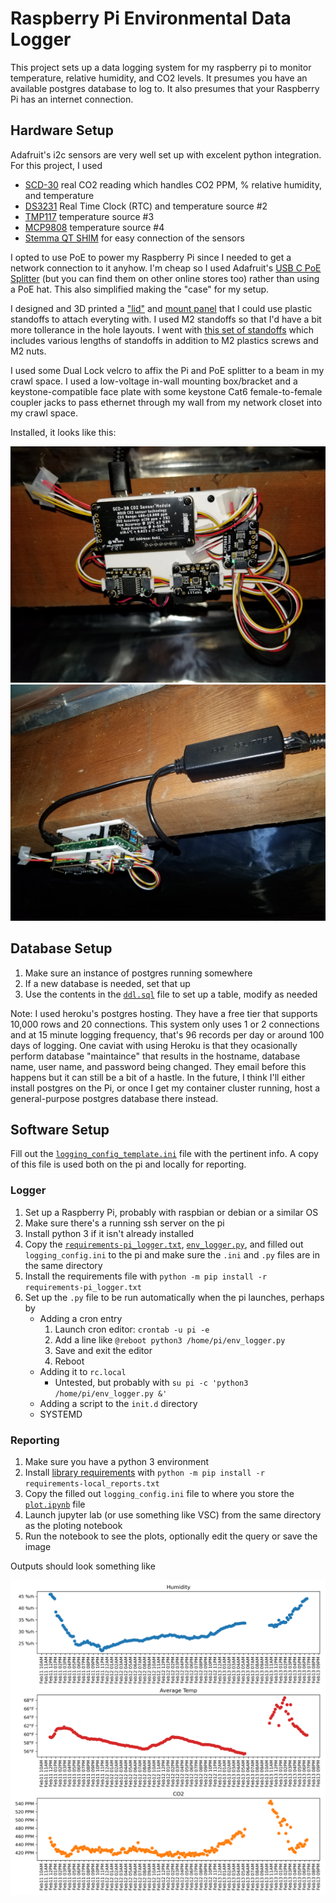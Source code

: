 # Raspberry Pi Environmental Data Logger

This project sets up a data logging system for my raspberry pi to monitor
temperature, relative humidity, and CO2 levels.  It presumes you have an
available postgres database to log to.  It also presumes that your Raspberry Pi
has an internet connection.

## Hardware Setup

Adafruit's i2c sensors are very well set up with excelent python integration.
For this project, I used

* [SCD-30](https://www.adafruit.com/product/4867) real CO2 reading which
handles CO2 PPM, % relative humidity, and temperature
* [DS3231](https://www.adafruit.com/product/5188) Real Time Clock (RTC) and
temperature source #2
* [TMP117](https://www.adafruit.com/product/4821) temperature source #3
* [MCP9808](https://www.adafruit.com/product/5027) temperature source #4
* [Stemma QT SHIM](https://www.adafruit.com/product/4463) for easy connection
of the sensors

I opted to use PoE to power my Raspberry Pi since I needed to get a network
connection to it anyhow.  I'm cheap so I used Adafruit's
[USB C PoE Splitter](https://www.adafruit.com/product/4552) (but you can find
them on other online stores too) rather than using a PoE hat.  This also
simplified making the "case" for my setup.

I designed and 3D printed a ["lid"](./Case/Lid.stl) and
[mount panel](Case/Mount.stl) that I could use plastic standoffs to attach
everyting with.  I used M2 standoffs so that I'd have a bit more tollerance
in the hole layouts.  I went with
[this set of standoffs](https://www.amazon.com/gp/product/B01DMJVQVC/) which
includes various lengths of standoffs in addition to M2 plastics screws and M2
nuts.

I used some Dual Lock velcro to affix the Pi and PoE splitter to a beam in my
crawl space.  I used a low-voltage in-wall mounting box/bracket and a
keystone-compatible face plate with some keystone Cat6 female-to-female coupler
jacks to pass ethernet through my wall from my network closet into my crawl
space.

Installed, it looks like this:

![img](./Case/installed_bottom.jpg "Photo of Raspberry Pi installed in crawl space, from the bottom")
![img](./Case/installed_side.jpg "Photo of Raspberry Pi installed in crawl space, from the side")

## Database Setup

1. Make sure an instance of postgres running somewhere
2. If a new database is needed, set that up
3. Use the contents in the [`ddl.sql`][ddl] file to set up a table,
modify as needed

Note: I used heroku's postgres hosting. They have a free tier that supports
10,000 rows and 20 connections.  This system only uses 1 or 2 connections
and at 15 minute logging frequency, that's 96 records per day or around 100
days of logging.  One caviat with using Heroku is that they ocasionally
perform database "maintaince" that results in the hostname, database name,
user name, and password being changed.  They email before this happens but it
can still be a bit of a hastle.  In the future, I think I'll either install
postgres on the Pi, or once I get my container cluster running, host a
general-purpose postgres database there instead.

[ddl]: ./ddl.sql

## Software Setup

Fill out the [`logging_config_template.ini`][template] file with the pertinent
info.  A copy of this file is used both on the pi and locally for reporting.

[template]: ./logging_config_template.ini

### Logger

1. Set up a Raspberry Pi, probably with raspbian or debian or a similar OS
2. Make sure there's a running ssh server on the pi
3. Install python 3 if it isn't already installed
4. Copy the [`requirements-pi_logger.txt`][req_pi], [`env_logger.py`][script],
and filled out `logging_config.ini` to the pi and make sure the `.ini` and
`.py` files are in the same directory
5. Install the requirements file with
`python -m pip install -r requirements-pi_logger.txt`
6. Set up the `.py` file to be run automatically when the pi launches, perhaps
by
    * Adding a cron entry
      1. Launch cron editor: `crontab -u pi -e`
      2. Add a line like `@reboot python3 /home/pi/env_logger.py`
      3. Save and exit the editor
      4. Reboot
    * Adding it to `rc.local`
      * Untested, but probably with
`su pi -c 'python3 /home/pi/env_logger.py &'`
    * Adding a script to the `init.d` directory
    * SYSTEMD

[req_pi]: ./RPi_Logger/requirements-pi_logger.txt
[script]: ./RPi_Logger/env_logger.py

### Reporting

1. Make sure you have a python 3 environment
2. Install [library requirements][req_rept] with
`python -m pip install -r requirements-local_reports.txt`
3. Copy the filled out `logging_config.ini` file to where you store the
[`plot.ipynb`][plot] file
4. Launch jupyter lab (or use something like VSC) from the same directory as
the ploting notebook
6. Run the notebook to see the plots, optionally edit the query or save the
image

Outputs should look something like

![img](./Reporting/env_log_plot.png "Demo output figure from reporting notebook")


[req_rept]: ./Reporting/requirements-local_reports.txt
[plot]: ./Reporting/plot.ipynb